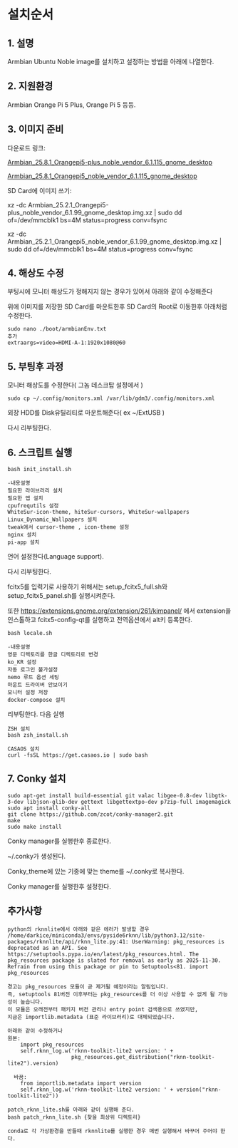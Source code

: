 # 설치순서

## 1. 설명

Armbian Ubuntu Noble image를 설치하고 설정하는 방법을 아래에 나열한다.


## 2. 지원환경

Armbian Orange Pi 5 Plus, Orange Pi 5 등등.


## 3. 이미지 준비

다운로드 링크: 

[Armbian_25.8.1_Orangepi5-plus_noble_vendor_6.1.115_gnome_desktop](https://dl.armbian.com/orangepi5-plus/Noble_vendor_gnome)

[Armbian_25.8.1_Orangepi5_noble_vendor_6.1.115_gnome_desktop](https://dl.armbian.com/orangepi5/Noble_vendor_gnome)

SD Card에 이미지 쓰기:

xz -dc Armbian_25.2.1_Orangepi5-plus_noble_vendor_6.1.99_gnome_desktop.img.xz | sudo dd of=/dev/mmcblk1 bs=4M status=progress conv=fsync

xz -dc Armbian_25.2.1_Orangepi5_noble_vendor_6.1.99_gnome_desktop.img.xz | sudo dd of=/dev/mmcblk1 bs=4M status=progress conv=fsync


## 4. 해상도 수정

부팅시에 모니터 해상도가 정해지지 않는 경우가 있어서 아래와 같이 수정해준다

위에 이미지를 저장한 SD Card를 마운트한후 SD Card의 Root로 이동한후 아래처럼 수정한다.

```shell
sudo nano ./boot/armbianEnv.txt
추가
extraargs=video=HDMI-A-1:1920x1080@60
```

## 5. 부팅후 과정

모니터 해상도를 수정한다( 그놈 데스크탑 설정에서 )

```shell
sudo cp ~/.config/monitors.xml /var/lib/gdm3/.config/monitors.xml
```

외장 HDD를 Disk유틸리티로 마운트해준다( ex ~/ExtUSB )

다시 리부팅한다. 

## 6. 스크립트 실행

```shell
bash init_install.sh
```
```doc
-내용설명
필요한 라이브러리 설치
필요한 앱 설치
cpufrequtils 설정
WhiteSur-icon-theme, hiteSur-cursors, WhiteSur-wallpapers Linux_Dynamic_Wallpapers 설치
tweak에서 cursor-theme , icon-theme 설정
nginx 설치
pi-app 설치
```
언어 설정한다(Language support).

다시 리부팅한다.

fcitx5를 입력기로 사용하기 위해서는 setup_fcitx5_full.sh와 setup_fcitx5_panel.sh를 실행시켜준다.

또한 https://extensions.gnome.org/extension/261/kimpanel/ 에서 extension을 인스톨하고 fcitx5-config-qt를 실행하고 전역옵션에서 alt키 등록한다.

```shell
bash locale.sh
```
```doc
-내용설명
영문 디렉토리를 한글 디렉토리로 변경
ko_KR 설정
자동 로그인 불가설정
nemo 루트 옵션 세팅
마운트 드라이버 안보이기
모니터 설정 저장
docker-compose 설치
```
리부팅한다. 다음 실행

```shell
ZSH 설치
bash zsh_install.sh

CASAOS 설치
curl -fsSL https://get.casaos.io | sudo bash
```

## 7. Conky 설치

```shell
sudo apt-get install build-essential git valac libgee-0.8-dev libgtk-3-dev libjson-glib-dev gettext libgettextpo-dev p7zip-full imagemagick
sudo apt install conky-all
git clone https://github.com/zcot/conky-manager2.git
make
sudo make install
```

Conky manager를 실행한후 종료한다.

~/.conky가 생성된다.

Conky_theme에 있는 기종에 맞는 theme를 ~/.conky로 복사한다.

Conky manager를 실행한후 설정한다.

## 추가사항

```doc
python의 rknnlite에서 아래와 같은 에러가 발생할 경우
/home/darkice/miniconda3/envs/pyside6rknn/lib/python3.12/site-packages/rknnlite/api/rknn_lite.py:41: UserWarning: pkg_resources is deprecated as an API. See https://setuptools.pypa.io/en/latest/pkg_resources.html. The pkg_resources package is slated for removal as early as 2025-11-30. Refrain from using this package or pin to Setuptools<81. import pkg_resources

경고는 pkg_resources 모듈이 곧 제거될 예정이라는 알림입니다.
즉, setuptools 81버전 이후부터는 pkg_resources를 더 이상 사용할 수 없게 될 가능성이 높습니다.
이 모듈은 오래전부터 패키지 버전 관리나 entry point 검색용으로 쓰였지만,
지금은 importlib.metadata (표준 라이브러리)로 대체되었습니다.

아래와 같이 수정하거나
원본:
	import pkg_resources
	self.rknn_log.w('rknn-toolkit-lite2 version: ' +
					pkg_resources.get_distribution("rknn-toolkit-lite2").version)
					
  바꿈:
	from importlib.metadata import version
	self.rknn_log.w('rknn-toolkit-lite2 version: ' + version("rknn-toolkit-lite2"))

patch_rknn_lite.sh를 아래와 같이 실행해 준다.
bash patch_rknn_lite.sh {찾을 최상위 디렉토리}

conda로 각 가상환경을 만들때 rknnlite를 실행한 경우 매번 실행해서 바꾸어 주어야 한다.
```
